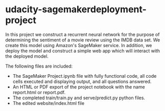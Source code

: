 # udacity-sagemakerdeployment-project

In this project we construct a recurrent neural network for the purpose of determining the sentiment of a movie review using the IMDB data set. We create this model using Amazon's SageMaker service. In addition, we deploy the model and construct a simple web app which will interact with the deployed model.

The following files are included:

- The SageMaker Project.ipynb file with fully functional code, all code cells executed and displaying output, and all questions answered.
- An HTML or PDF export of the project notebook with the name report.html or report.pdf.
- The completed train/train.py and serve/predict.py python files.
- The edited website/index.html file
